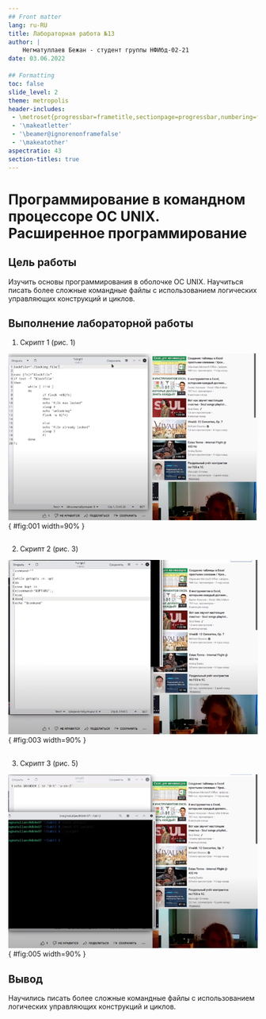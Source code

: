 ```yaml
---
## Front matter
lang: ru-RU
title: Лабораторная работа №13
author: |
    Негматуллаев Бежан - студент группы НФИбд-02-21
date: 03.06.2022

## Formatting
toc: false
slide_level: 2
theme: metropolis
header-includes: 
 - \metroset{progressbar=frametitle,sectionpage=progressbar,numbering=fraction}
 - '\makeatletter'
 - '\beamer@ignorenonframefalse'
 - '\makeatother'
aspectratio: 43
section-titles: true
---
```


# Программирование в командном процессоре ОС UNIX. Расширенное программирование

## Цель работы

Изучить основы программирования в оболочке ОС UNIX. Научиться писать более сложные командные файлы с использованием логических управляющих конструкций и циклов.

## Выполнение лабораторной работы

1. Скрипт 1 (рис. 1)

![Скрипт 1](../report/image/1.png){ #fig:001 width=90% }

##

2. Скрипт 2 (рис. 3)

![Скрипт 2](../report/image/2.png){ #fig:003 width=90% }

##

3. Скрипт 3 (рис. 5)

![Скрипт 3](../report/image/3.png){ #fig:005 width=90% }

##

## Вывод

Научились писать более сложные командные файлы с использованием логических управляющих конструкций и циклов.
